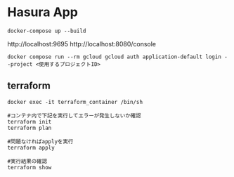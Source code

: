 # Hasura App
```
docker-compose up --build
```

http://localhost:9695 
http://localhost:8080/console

```
docker compose run --rm gcloud gcloud auth application-default login --project <使用するプロジェクトID>
```


## terraform
```
docker exec -it terraform_container /bin/sh

#コンテナ内で下記を実行してエラーが発生しないか確認
terraform init
terraform plan

#問題なければapplyを実行
terraform apply

#実行結果の確認
terraform show
```